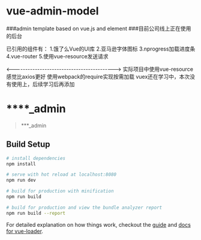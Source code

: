 # vue-admin-model

###admin template based on vue.js and element
###目前公司线上正在使用的后台

已引用的组件有：
  1.饿了么Vue的UI库
  2.亚马逊字体图标
  3.nprogress加载进度条
  4.vue-router
  5.使用vue-resource发送请求
  
<------------------------------------------>
实际项目中使用vue-resource感觉比axios更好
使用webpack的require实现按需加载
vuex还在学习中，本次没有使用上，后续学习后再添加
# ****_admin

> ***_admin

## Build Setup

``` bash
# install dependencies
npm install

# serve with hot reload at localhost:8080
npm run dev

# build for production with minification
npm run build

# build for production and view the bundle analyzer report
npm run build --report
```

For detailed explanation on how things work, checkout the [guide](http://vuejs-templates.github.io/webpack/) and [docs for vue-loader](http://vuejs.github.io/vue-loader).
